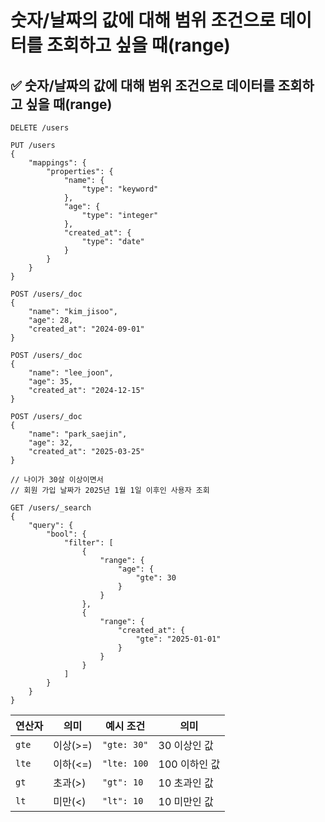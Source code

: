 # 숫자/날짜의 값에 대해 범위 조건으로 데이터를 조회하고 싶을 때(range)
## ✅ 숫자/날짜의 값에 대해 범위 조건으로 데이터를 조회하고 싶을 때(range)
```
DELETE /users

PUT /users
{
    "mappings": {
        "properties": {
            "name": {
                "type": "keyword"
            },
            "age": {
                "type": "integer"
            },
            "created_at": {
                "type": "date"
            }
        }
    }
}

POST /users/_doc
{
    "name": "kim_jisoo",
    "age": 28,
    "created_at": "2024-09-01"
}

POST /users/_doc
{
    "name": "lee_joon",
    "age": 35,
    "created_at": "2024-12-15"
}

POST /users/_doc
{
    "name": "park_saejin",
    "age": 32,
    "created_at": "2025-03-25"
}

// 나이가 30살 이상이면서
// 회원 가입 날짜가 2025년 1월 1일 이후인 사용자 조회

GET /users/_search
{
    "query": {
        "bool": {
            "filter": [
                {
                    "range": {
                        "age": {
                            "gte": 30
                        }
                    }
                },
                {
                    "range": {
                        "created_at": {
                            "gte": "2025-01-01"
                        }
                    }
                }
            ]
        }
    }
}
```

|연산자|의미|예시 조건|의미|
|----|---|--------|--|
|`gte`|이상(>=)|`"gte: 30"`|30 이상인 값|
|`lte`|이하(<=)|`"lte: 100`|100 이하인 값|
|`gt`|초과(>)|`"gt": 10`|10 초과인 값|
|`lt`|미만(<)|`"lt": 10`|10 미만인 값|